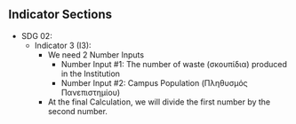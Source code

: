 ## Indicator Sections

- SDG 02:
    - Indicator 3 (I3): 
        - We need 2 Number Inputs
            - Number Input #1: The number of waste (σκουπίδια) produced in the Institution
            - Number Input #2: Campus Population (Πληθυσμός Πανεπιστημίου)
        - At the final Calculation, we will divide the first number by the second number.


            